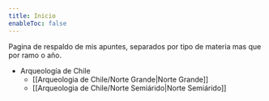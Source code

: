 ```yaml
---
title: Inicio
enableToc: false
---
```


Pagina de respaldo de mis apuntes, separados por tipo de materia mas que por ramo o año.

- Arqueología de Chile
	- [[Arqueologia de Chile/Norte Grande|Norte Grande]]
	- [[Arqueologia de Chile/Norte Semiárido|Norte Semiárido]]